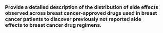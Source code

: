 ### Provide a detailed description of the distribution of side effects observed across breast cancer-approved drugs used in breast cancer patients to discover previously not reported side effects to breast cancer drug regimens.
